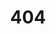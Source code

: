---
title: "404"
permalink: /
layout: splash
header:
  overlay_filter: 0.8
excerpt: "Error 404: Page Not Found"
---
